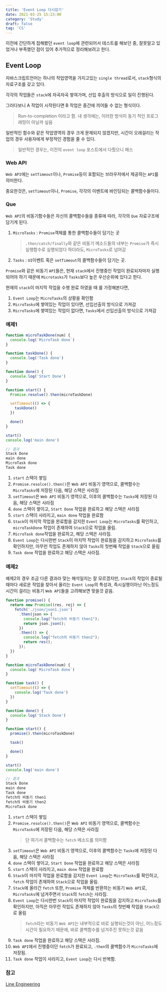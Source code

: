 ```yaml
---
title: 'Event Loop 다시잡기'
date: 2021-03-25 15:23:00
category: 'Study'
draft: false
tag: 'CS'
---
```


이전에 간단하게 접해봤던 `event loop`에 관련되어서 테스트를 해보던 중, 잘못알고 있었거나 부족했던 점이 있어 추가적으로 정리해보려고 한다.

## Event Loop

자바스크립트언어는 하나의 작업영역을 가지고있는 `single thread`로서, `stack`형식의 자료구조를 갖고 있다.

각각의 작업들은 `stack`에 차곡차곡 쌓여가며, 선입 후출의 방식으로 일이 진행된다.

그러다보니 A 작업이 시작된다면 B 작업은 중간에 끼어들 수 없는 형식이다.

> Run-to-completion 이라고 함. 내 생각에는, 이러한 방식이 동기 적인 프로그래밍이 아닐까 싶음

일반적인 함수와 같은 작업영역의 경우 크게 문제되지 않겠지만, 시간이 오래걸리는 작업의 경우 사용자에게 부정적인 경험을 줄 수 있다.

> 일반적인 경우는, 이전의 `event loop` 포스트에서 다뤘으니 패스

### Web API

`Web API`에는 `setTimeout`이나, `Promise`등이 포함되는 브라우저에서 제공하는 `API`를 의미한다.

중요한것은, `setTimeout`이나, `Promise`, 각각의 이벤트에 바인딩되는 콜백함수들이다.

### Que

`Web API`의 비동기함수들은 자신의 콜백함수들을 종류에 따라, 각각의 `Que` 자료구조에 담기게 된다.

1. `MicroTasks` : `Promise`객체를 통한 콜백함수들이 담기는 곳
   > `.then/catch/finally`와 같은 비동기 메소드들의 내부는 `Promise`가 즉시실행함수로 실행되었다 하더라도, `MicroTasks`로 넘어감
2. `Tasks` : `UI`이벤트 혹은 `setTimeout`의 콜백함수들이 담기는 곳.

`Promise`와 같은 비동기 `API`들은, 현재 `stack`에서 진행중인 작업이 완료되자마자 실행되어야 하기 때문에 `Microtasks`가 `Tasks`보다 높은 우선순위에 있다고 한다.

현재의 `stack`이 마지막 작업을 수행 완료 하였을 때 를 가정해본다면,

1. `Event Loop`는 `MicroTasks`의 상황을 확인함
2. `MicroTasks`에 쌓여있는 작업이 있다면, 선입선출의 방식으로 가져감
3. `MicroTasks`에 쌓여있는 작업이 없다면, `Tasks`에서 선입선출의 방식으로 가져감

### 예제1

```javascript
function microTaskDone(num) {
  console.log(`MicroTask done`)
}

function taskDone() {
  console.log('Task done')
}

function done() {
  console.log('Start Done')
}

function start() {
  Promise.resolve().then(microTaskDone)

  setTimeout(() => {
    taskDone()
  })

  done()
}

start()
console.log('main done')

// 결과
Stack Done
main done
MicroTask done
Task done
```

1. `start` 스택이 쌓임
2. `Promise.resolce().then()`은 `Web API` 비동기 영역으로, 콜백함수는 `MicroTasks`에 저장된 다음, 해당 스택은 사라짐
3. `setTimeout`은 `Web API` 비동기 영역으로, 이후의 콜백함수는 `Tasks`에 저장된 다음, 해당 스택은 사라짐
4. `done` 스택이 쌓이고, `Start Done` 작업을 완료하고 해당 스택은 사라짐
5. `start` 스택이 사라지고, `main done` 작업을 완료함
6. `Stack`이 마지막 작업을 완료함을 감지한 `Event Loop`는 `MicroTasks`를 확인하고, `microTaskDone` 작업이 존재하여 `Stack`으로 작업을 올림.
7. `MicroTask done`작업을 완료하고, 해당 스택은 사라짐.
8. `Event Loop`는 다시한번 `Stack`이 마지막 작업이 완료됨을 감지하고 `MicroTasks`를 확인하지만, 아무런 작업도 존재하지 않아 `Tasks`의 첫번째 작업을 `Stack`으로 올림
9. `Task done` 작업을 완료하고 해당 스택은 사라짐.

### 예제2

예제2의 경우 조금 다른 결과라 맞는 해석일지는 잘 모르겠지만, `Stack`의 작업이 종료될때마다 새로운 작업을 찾아서 올리는 `Event Loop`의 특성과, 즉시실행이아닌 어느정도 시간이 걸리는 비동기 `Web API`들을 고려해보면 맞을것 같음.

```javascript
function promise() {
  return new Promise((res, rej) => {
    fetch('./json/json1.json')
      .then(json => {
        console.log("fetch의 비동기 then1");
        return json.json();
      })
      .then(() => {
        console.log("fetch의 비동기 then2");
        return res();
      });
  })
}

function microTaskDone(num) {
  console.log(`MicroTask done`)
}

function task() {
  setTimeout(() => {
    console.log('Task done')
  })
}

function done() {
  console.log('Stack Done')
}

function start() {
  promise().then(microTaskDone)

  task()

  done()
}

start()
console.log('main done')

// 결과
Stack Done
main done
Task done
fetch의 비동기 then1
fetch의 비동기 then2
MicroTask done
```

1. `start` 스택이 쌓임
2. `Promise.resolce().then()`은 `Web API` 비동기 영역으로, 콜백함수는 `MicroTasks`에 저장된 다음, 해당 스택은 사라짐
   > 단 여기서 콜백함수는 `fetch` 메소드를 의미함
3. `setTimeout`은 `Web API` 비동기 영역으로, 이후의 콜백함수는 `Tasks`에 저장된 다음, 해당 스택은 사라짐
4. `done` 스택이 쌓이고, `Start Done` 작업을 완료하고 해당 스택은 사라짐
5. `start` 스택이 사라지고, `main done` 작업을 완료함
6. `Stack`이 마지막 작업을 완료함을 감지한 `Event Loop`는 `MicroTasks`를 확인하고, `fetch` 작업이 존재하여 `Stack`으로 작업을 올림.
7. `Stack`에 올라간 `fetch` 또한, `Promise` 객체를 반환하는 비동기 `Web API`로, `MicroTasks`에 넘겨주면서 `Stack`의 `fetch`는 사라짐.
8. `Event Loop`는 다시한번 `Stack`이 마지막 작업이 완료됨을 감지하고 `MicroTasks`를 확인하지만, 아직은 아무런 작업도 존재하지 않아 `Tasks`의 첫번째 작업을 `Stack`으로 올림
   > `fetch`라는 비동기 `Web API`는 내부적으로 바로 실행되는것이 아닌, 어느정도 시간이 필요하기 때문에, 바로 콜백함수를 넘겨주진 못하는것 같음
9. `Task done` 작업을 완료하고 해당 스택은 사라짐.
10. `Web API`에서 진행중이던 `fetch`가 완료되고, `.then`의 콜백함수가 `MicroTasks`에 저장됨.
11. `Task done` 작업이 사라지고, `Event Loop`는 다시 반복함.

### 참고

[Line Engineering](https://engineering.linecorp.com/ko/blog/dont-block-the-event-loop/)
